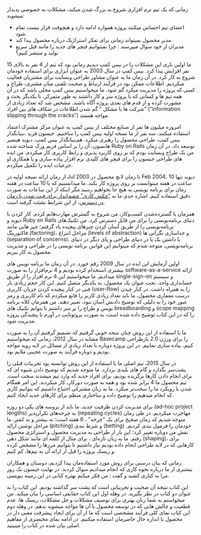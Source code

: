 
زمانی که یک تیم نرم افزاری شروع به بزرگ شدن میکند، مشکلات به خصوصی پدیدار میشوند:

- اعضای تیم احساس میکنند پروژه همواره ادامه دارد و هیچوقت قرار نیست تمام شود.
- مدیر محصول نمیتواند زمانی برای تفکر استراژیک درباره محصول پیدا کند.
- مدیران از خود سوال میپرسند : چرا نمیتوانیم فیچر های جدید را مانند قبل سریع تولید و منتشر کنیم؟

ما اولین باری این مشکلات را در بیس کمپ دیدیم زمانی بود که تیم از 4 نفر به بالای 15 نفر افزایش پیدا کرد. بیس کمپ در سال 2003 به عنوان ابزاری برای استفاده خودمان شروع به کار کرد. در آن زمان ما به عنوان مشاور طراحی وبسایت برای مشتریان فعالیت میکردیم. اطلاعات ممکن بود در فرآیند ارتباط و صحبت تلفنی میان مشتری، طراح و کسی که پروژه را مدیریت میکرد گم شود. ما میخواستیم بیس کمپ محلی باشد که در آن همه تیم ها و کسانی که با پروژه سر و کار داشتند به طور متمرکز، با یکدیگر بحث و مشورت کرده و از قدم های بعدی پروژه آگاه باشند. مشخص شد که تعداد زیادی از شرکت ها با مشکل “ گم شدن اطلاعات در شکاف های بین افراد” (“information slipping through the cracks”) مواجه هستند.

 امروزه میلیون ها نفر از صنایع مختلف از بیس کمپ به عنوان مرکز مشترک اعتماد استفاده میکنند. سه نفر از ما نسخه اولیه بیس کمپ را ساختیم. جیسون فرید ،بنیانگذار بیس کمپ، طراحی محصول را رهبری میکرد. هم‌بنیانگذار بیس کمپ، دیوید هینمیر هانسون، آن را بر اساس فریم ورک شناخته شده Ruby on Rails توسعه داد. در آن زمان من یک طراح وبسایت بودم که بر روی کاربرد پذیری و رابط کاربری کار میکردم. من ایده های طراحی جیسون را برای فیچر های کلیدی نرم افزار پیاده سازی و با همکاری او جزعیات ایده را تکمیل میکردم.

از زمان ارائه نسخه اولیه در Jul 2003 تا زمان لانچ محصول در Feb 2004، دیوید تنها 10 ساعت در هفته میتوانست بر روی پروژه کار بکند. ما میدانستیم که با 10 ساعت در هفته زمان برای برنامه نویسی به هیچ جا نخواهیم رسید مگر اینکه از این ساعات به صورت دقیق استفاده کنیم. اشاره جدی ما به <u>“چکش کاری” چشم‌انداز برای فیت شدن با زمان در دسترس</u>، از این شرایط نشئت گرفته است.

همزمان با گسترده‌‌شدن کسب‌و‌کار، من شروع به گسترش مهارت‌هایم کردم. کار کردن با دیوید و Ruby on Rails دنیای برنامه‌نویسی را برای من قابل دسترس کرد. من تکنیک‌های برنامه‌نویسی را از طریق آسان کردن چیز‌های پیچیده یاد گرفتم؛ چیز هایی مانند فاکتورینگ (factoring)، مراحل انتزاع (levels of abstraction) و جداسازی نگرانی ها (separation of concerns). با داشتن یک پا در دنیای طراحی و پای دیگر در دنیای برنامه‌نویسی، متوجه شدم که میتوانیم این قوانین برنامه نویسی را در طراحی و مدیریت محصول به کار ببریم.

اولین آزمایش این ایده در سال 2009 رقم خورد. در آن زمان ما برنامه نویس های بیشتری استخدام کرده بودیم و 4 نرم‌افزار را به صورت software-as-a-service ارائه میدادیم. ما میخواستیم این 4 نرم افزار را از طریق single-sign-on و سیستم حسابداری واحد، تحت عنوان یک محصول، به یکدیگر متصل کنیم. این کار حجم زیادی بار فنی در کنار پیچیده کردن جریان کاربری (user-flow) را به همراه داشت. در کنار چیدن درست معماری محصول، ما باید تعداد زیادی کاربر را قانع میکردم که نام کاربری و رمز عبور خود را به دلیلی که توضیح دادنش آسان نبود، تغییر دهند. من همزمان کلاه برنامه نویس و طراح را بر سر داشتم تا بتوانم تکنیک های breadboarding و scope mapping را که در این کتاب توضیح داده شده است، به صورت پروتوتایپ در آورم تا پیچیدگی پروژه مدیریت شود.


ما با استفاده از این روش چنان نتیجه خوبی گرفتیم که تصمیم گرفتیم آن را به صورت مشابه در سال 2012، زمانی که میخواستیم Basecamp را برای ورژن 2.0 باز‌طراحی کنیم، پیاده سازی نماییم. در این پروژه دوباره با تعداد زیادی از مسائل در لایه رویه مواجه بودیم و دوباره فرآیند به صورت عجیبی ملایم بود.

در سال 2015، تیم اصلی ما با استفاده از این روش توانسته بود تجربیات قبلی را پشت‌سر بگذارد و گام های بلندی بردارد. ما متوجه شدیم که توضیح دادن شیوه ای که برای انجام دادن کارها برگزیده بودیم، برای افراد جدید که وارد تیم میشدند سخت است. تیم محصول ما 4 برابر شده بود و همه به صورت دورکار، کار میکردند. این امر همگام شدن با رویکرد ما را سخت‌تر میکرد. ما به زبان مشترکی احتیاج داشتیم که بتوانیم کاری که انجام میدهیم را توضیح داده و ساختاری منظم برای کارهای جدید ایجاد کنیم.

برای مدیریت کردن ظرفیت جدید، ما باید از پروسه های یکی دو روزه (ad-hoc project lengths) به چرخه‌های تکرارپذیر (repeating cycles) مهاجرت میکردیم. در طی زمان متوجه شدیم که زمان صحیح برای یک “چرخه” ، 6 هفته است؛ نه بیشتر و نه کمتر. ما مراحل نوشتن ارائه (pitching) و شرط بندی (betting) خودمان را فرمول بندی کردیم. نقش من دوباره تغییر کرد؛ این بار از طراحی به مدیریت محصول و استراتژی محصول رفتم. ما به زبان تازه‌ای ، برای مثال از کلمه ای مانند شکل دهی (shaping)، برای کارهایی که در لایه طراحی انجام داده بودیم نیاز داشتیم تا بتوانیم مرزها را مشخص کرده و ریسک پروژه را قبل از ارائه آن به تیم‌ها، کم کنیم.

زمانی که بیان درستی برای روش مورد استفاده‌مان پیدا کردیم، دوستان و همکاران بیشتری از ما درباره نحوه کاری که انجام میدادیم سوال کردند. در نهایت جیسون یک روز مرا به کناری کشید و گفت : من فکر میکنم بهتره کتابی در این زمینه بنویسی.

این کتاب نتیجه آن صحبت و تجربیاتی است که پشت سر گذاشته بودیم. این کتاب را به عنوان دو کتاب در نظر بگیرید. در وهله اول این کتاب حقایقی اساسی را بیان میکند. من میخواستم به شما زبان بهتری برای توصیف مشکلات و حل مشکلات، ریسک ها، عدم قطعیت و چالش هایی که در توسعه محصول با آن ها مواجه میشوید بدهم. در وهله دوم این کتاب نمای کلی فرآیند مشخصی است که ما از آن برای ایجاد پیشرفت معنی دار در محصول با اندازه حال حاضرمان استفاده میکنیم. در ادامه نمای مختصری از مفاهیم اصلی بیان شده در کتاب را میبینید.